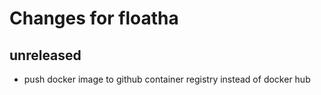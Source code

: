 # Changes for floatha

## unreleased

- push docker image to github container registry instead of docker hub

